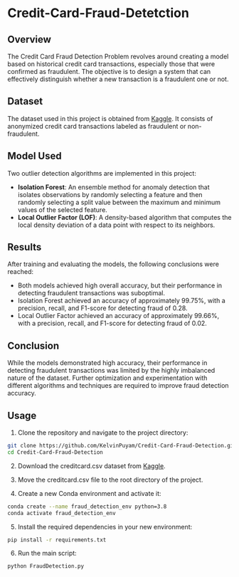 # Credit-Card-Fraud-Detetction

## Overview

The Credit Card Fraud Detection Problem revolves around creating a model based on historical credit card transactions, especially those that were confirmed as fraudulent. The objective is to design a system that can effectively distinguish whether a new transaction is a fraudulent one or not. 

## Dataset

The dataset used in this project is obtained from [Kaggle](https://www.kaggle.com/mlg-ulb/creditcardfraud). It consists of anonymized credit card transactions labeled as fraudulent or non-fraudulent.

## Model Used

Two outlier detection algorithms are implemented in this project:

- **Isolation Forest**: An ensemble method for anomaly detection that isolates observations by randomly selecting a feature and then randomly selecting a split value between the maximum and minimum values of the selected feature.
- **Local Outlier Factor (LOF)**: A density-based algorithm that computes the local density deviation of a data point with respect to its neighbors.

## Results

After training and evaluating the models, the following conclusions were reached:

- Both models achieved high overall accuracy, but their performance in detecting fraudulent transactions was suboptimal.
- Isolation Forest achieved an accuracy of approximately 99.75%, with a precision, recall, and F1-score for detecting fraud of 0.28.
- Local Outlier Factor achieved an accuracy of approximately 99.66%, with a precision, recall, and F1-score for detecting fraud of 0.02.

## Conclusion

While the models demonstrated high accuracy, their performance in detecting fraudulent transactions was limited by the highly imbalanced nature of the dataset. Further optimization and experimentation with different algorithms and techniques are required to improve fraud detection accuracy.

## Usage

1. Clone the repository and navigate to the project directory:

```bash
git clone https://github.com/KelvinPuyam/Credit-Card-Fraud-Detection.git
cd Credit-Card-Fraud-Detection
```

2. Download the creditcard.csv dataset from [Kaggle](https://www.kaggle.com/mlg-ulb/creditcardfraud).

3. Move the creditcard.csv file to the root directory of the project.

4. Create a new Conda environment and activate it:

```bash
conda create --name fraud_detection_env python=3.8
conda activate fraud_detection_env
```

5. Install the required dependencies in your new environment:

```bash
pip install -r requirements.txt
```

6. Run the main script:

```bash
python FraudDetection.py
```
